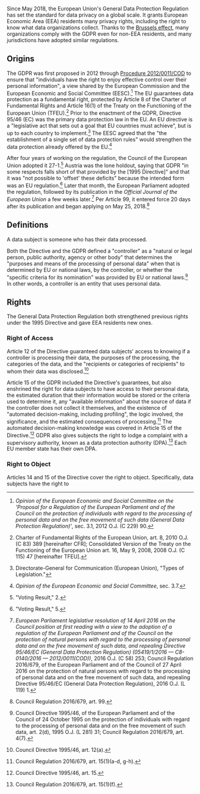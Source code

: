 <!-- vale Google.DateFormat = NO -->

Since May 2018, the European Union's General Data Protection Regulation has set the standard for data
privacy on a global scale. It grants European Economic Area (EEA) residents many privacy rights,
including the right to know what data organizations collect. Thanks to the [Brussels effect](https://en.wikipedia.org/wiki/Brussels_effect),
many organizations comply with the GDPR even for non-EEA residents, and many jurisdictions have
adopted similar regulations.

## Origins

The GDPR was first proposed in 2012 through [Procedure 2012/0011/COD](https://eur-lex.europa.eu/legal-content/EN/ALL/?uri=CELEX:52012AE1303)
to ensure that "individuals have the right to enjoy effective control over their personal information",
a view shared by the European Commission and the European Economic and Social Committee (EESC).[^1]
The EU guarantees data protection as a fundamental right, protected by Article 8 of the Charter of
Fundamental Rights and Article 16(1) of the Treaty on the Functioning of the European Union (TFEU).[^2]
Prior to the enactment of the GDPR, Directive 95/46 (EC) was the primary data protection law in the
EU. An EU directive is a "legislative act that sets out a goal that EU countries must achieve", but
is up to each country to implement.[^3] The EESC agreed that the "the establishment of a single set
of data protection rules" would strengthen the data protection already offered by the EU.[^4]

After four years of working on the regulation, the Council of the European Union adopted it 27-1.[^5]
Austria was the lone holdout, saying that GDPR "in some respects falls short of that provided by the
[1995 Directive]" and that it was "not possible to 'offset' these deficits" because the intended form
was an EU regulation.[^6] Later that month, the European Parliament adopted the regulation, followed
by its publication in the *Official Journal of the European Union* a few weeks later.[^7] Per Article
99, it entered force 20 days after its publication and began applying on May 25, 2018.[^8]

## Definitions

A data subject is someone who has their data processed.

Both the Directive and the GDPR defined a "controller" as a "natural or legal person, public authority,
agency or other body" that determines the "purposes and means of the processing of personal data"
when that is determined by EU or national laws, by the controller, or whether the "specific criteria
for its nomination" was provided by EU or national laws.[^9] In other words, a controller is an entity
that uses personal data.

## Rights

The General Data Protection Regulation both strengthened previous rights under the 1995 Directive
and gave EEA residents new ones.

### Right of Access

Article 12 of the Directive guaranteed data subjects' access to knowing if a controller is processing
their data, the purposes of the processing, the categories of the data, and the "recipients or
categories of recipients" to whom their data was disclosed.[^10]

Article 15 of the GDPR included the Directive's guarantees, but also enshrined the right for data
subjects to have access to their personal data, the estimated duration that their information would
be stored or the criteria used to determine it, any "available information" about the source of data
if the controller does not collect it themselves, and the existence of "automated decision-making,
including profiling", the logic involved, the significance, and the estimated consequences of
processing.[^11] The automated decision-making knowledge was covered in Article 15 of the Directive.[^12]
GDPR also gives subjects the right to lodge a complaint with a supervisory authority, known as a data
protection authority (DPA).[^13] Each EU member state has their own DPA.

### Right to Object

Articles 14 and 15 of the Directive cover the right to object. Specifically, data subjects have the
right to

[^1]: *Opinion of the European Economic and Social Committee on the 'Proposal for a Regulation of the European Parliament and of the Council on the protection of individuals with regard to the processing of personal data and on the free movement of such data (General Data Protection Regulation)'*, sec. 3.1, 2012 O.J. (C 229) 90.
[^2]: Charter of Fundamental Rights of the European Union, art. 8, 2010 O.J. (C 83) 389 [hereinafter CFR]; Consolidated Version of the Treaty on the Functioning of the European Union art. 16, May 9, 2008, 2008 O.J. (C 115) 47 [hereinafter TFEU].
[^3]: Directorate-General for Communication (European Union), "Types of Legislation."
[^4]: *Opinion of the European Economic and Social Committee*, sec. 3.7.
[^5]: "Voting Result," 2.
[^6]: "Voting Result," 5.
[^7]: *European Parliament legislative resolution of 14 April 2016 on the Council position at first reading with a view to the adoption of a regulation of the European Parliament and of the Council on the protection of natural persons with regard to the processing of personal data and on the free movement of such data, and repealing Directive 95/46/EC (General Data Protection Regulation) (05419/1/2016 — C8-0140/2016 — 2012/0011(COD))*, 2016 O.J. (C 58) 253; Council Regulation 2016/679, of the European Parliament and of the Council of 27 April 2016 on the protection of natural persons with regard to the processing of personal data and on the free movement of such data, and repealing Directive 95/46/EC (General Data Protection Regulation), 2016 O.J. (L 119) 1.
[^8]: Council Regulation 2016/679, art. 99.
[^9]: Council Directive 1995/46, of the European Parliament and of the Council of 24 October 1995 on the protection of individuals with regard to the processing of personal data and on the free movement of such data, art. 2(d), 1995 O.J. (L 281) 31; Council Regulation 2016/679, art. 4(7).
[^10]: Council Directive 1995/46, art. 12(a).
[^11]: Council Regulation 2016/679, art. 15(1)(a-d, g-h).
[^12]: Council Directive 1995/46, art. 15.
[^13]: Council Regulation 2016/679, art. 15(1)(f).
